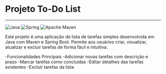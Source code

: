 # Projeto To-Do List
__________________________________
![Java](https://img.shields.io/badge/java-%23ED8B00.svg?style=for-the-badge&logo=openjdk&logoColor=white)
![Spring](https://img.shields.io/badge/spring-%236DB33F.svg?style=for-the-badge&logo=spring&logoColor=white)
![Apache Maven](https://img.shields.io/badge/Apache%20Maven-C71A36?style=for-the-badge&logo=Apache%20Maven&logoColor=white)

Este projeto é uma aplicação de lista de tarefas simples desenvolvida em Java com Maven e Spring Boot. 
Permite aos usuários criar, visualizar, atualizar e excluir tarefas de forma fácil e intuitiva.

-Funcionalidades Principais
-Adicionar novas tarefas com descrição e prazo
-Marcar tarefas como concluídas
-Editar detalhes das tarefas existentes
-Excluir tarefas da lista
